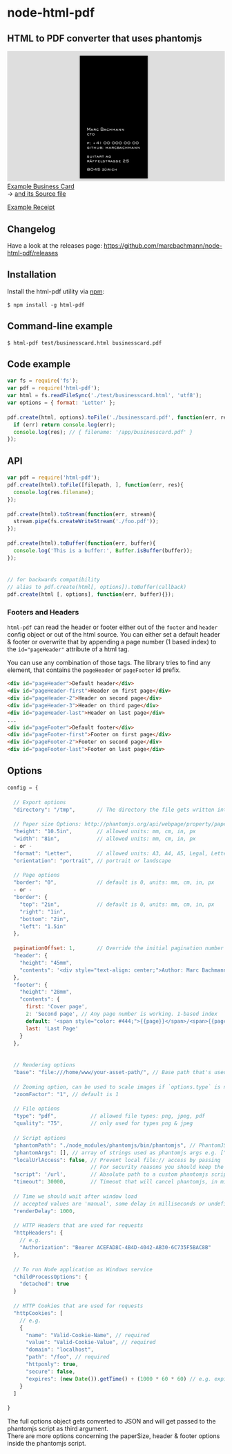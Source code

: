 # node-html-pdf

## HTML to PDF converter that uses phantomjs

![image](examples/businesscard/businesscard.png)  
[Example Business Card](examples/businesscard/businesscard.pdf)  
 -> [and its Source file](examples/businesscard/businesscard.html)

[Example Receipt](http://imgr-static.s3-eu-west-1.amazonaws.com/order.pdf)

## Changelog

Have a look at the releases page: https://github.com/marcbachmann/node-html-pdf/releases

## Installation

Install the html-pdf utility via [npm](http://npmjs.org/):

```
$ npm install -g html-pdf
```

## Command-line example

```
$ html-pdf test/businesscard.html businesscard.pdf
```

## Code example

```javascript
var fs = require('fs');
var pdf = require('html-pdf');
var html = fs.readFileSync('./test/businesscard.html', 'utf8');
var options = { format: 'Letter' };

pdf.create(html, options).toFile('./businesscard.pdf', function(err, res) {
  if (err) return console.log(err);
  console.log(res); // { filename: '/app/businesscard.pdf' }
});
```

## API

```js
var pdf = require('html-pdf');
pdf.create(html).toFile([filepath, ], function(err, res){
  console.log(res.filename);
});

pdf.create(html).toStream(function(err, stream){
  stream.pipe(fs.createWriteStream('./foo.pdf'));
});

pdf.create(html).toBuffer(function(err, buffer){
  console.log('This is a buffer:', Buffer.isBuffer(buffer));
});


// for backwards compatibility
// alias to pdf.create(html[, options]).toBuffer(callback)
pdf.create(html [, options], function(err, buffer){});
```

### Footers and Headers

`html-pdf` can read the header or footer either out of the `footer` and `header` config object or out of the html source. You can either set a default header & footer or overwrite that by appending a page number (1 based index) to the `id="pageHeader"` attribute of a html tag.

You can use any combination of those tags. The library tries to find any element, that contains the `pageHeader` or `pageFooter` id prefix.

```html
<div id="pageHeader">Default header</div>
<div id="pageHeader-first">Header on first page</div>
<div id="pageHeader-2">Header on second page</div>
<div id="pageHeader-3">Header on third page</div>
<div id="pageHeader-last">Header on last page</div>
...
<div id="pageFooter">Default footer</div>
<div id="pageFooter-first">Footer on first page</div>
<div id="pageFooter-2">Footer on second page</div>
<div id="pageFooter-last">Footer on last page</div>
```

## Options

```javascript
config = {

  // Export options
  "directory": "/tmp",       // The directory the file gets written into if not using .toFile(filename, callback). default: '/tmp'

  // Paper size Options: http://phantomjs.org/api/webpage/property/paper-size.html
  "height": "10.5in",        // allowed units: mm, cm, in, px
  "width": "8in",            // allowed units: mm, cm, in, px
  - or -
  "format": "Letter",        // allowed units: A3, A4, A5, Legal, Letter, Tabloid
  "orientation": "portrait", // portrait or landscape

  // Page options
  "border": "0",             // default is 0, units: mm, cm, in, px
  - or -
  "border": {
    "top": "2in",            // default is 0, units: mm, cm, in, px
    "right": "1in",
    "bottom": "2in",
    "left": "1.5in"
  },

  paginationOffset: 1,       // Override the initial pagination number
  "header": {
    "height": "45mm",
    "contents": '<div style="text-align: center;">Author: Marc Bachmann</div>'
  },
  "footer": {
    "height": "28mm",
    "contents": {
      first: 'Cover page',
      2: 'Second page', // Any page number is working. 1-based index
      default: '<span style="color: #444;">{{page}}</span>/<span>{{pages}}</span>', // fallback value
      last: 'Last Page'
    }
  },


  // Rendering options
  "base": "file:///home/www/your-asset-path/", // Base path that's used to load files (images, css, js) when they aren't referenced using a host

  // Zooming option, can be used to scale images if `options.type` is not pdf
  "zoomFactor": "1", // default is 1

  // File options
  "type": "pdf",           // allowed file types: png, jpeg, pdf
  "quality": "75",         // only used for types png & jpeg

  // Script options
  "phantomPath": "./node_modules/phantomjs/bin/phantomjs", // PhantomJS binary which should get downloaded automatically
  "phantomArgs": [], // array of strings used as phantomjs args e.g. ["--ignore-ssl-errors=yes"]
  "localUrlAccess": false, // Prevent local file:// access by passing '--local-url-access=false' to phantomjs
                           // For security reasons you should keep the default value if you render arbritary html/js.
  "script": '/url',        // Absolute path to a custom phantomjs script, use the file in lib/scripts as example
  "timeout": 30000,        // Timeout that will cancel phantomjs, in milliseconds

  // Time we should wait after window load
  // accepted values are 'manual', some delay in milliseconds or undefined to wait for a render event
  "renderDelay": 1000,

  // HTTP Headers that are used for requests
  "httpHeaders": {
    // e.g.
    "Authorization": "Bearer ACEFAD8C-4B4D-4042-AB30-6C735F5BAC8B"
  },

  // To run Node application as Windows service
  "childProcessOptions": {
    "detached": true
  }

  // HTTP Cookies that are used for requests
  "httpCookies": [
    // e.g.
    {
      "name": "Valid-Cookie-Name", // required
      "value": "Valid-Cookie-Value", // required
      "domain": "localhost",
      "path": "/foo", // required
      "httponly": true,
      "secure": false,
      "expires": (new Date()).getTime() + (1000 * 60 * 60) // e.g. expires in 1 hour
    }
  ]

}
```

The full options object gets converted to JSON and will get passed to the phantomjs script as third argument.  
There are more options concerning the paperSize, header & footer options inside the phantomjs script.
